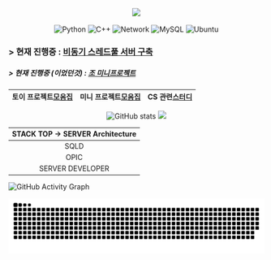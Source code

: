 <!--
**Owl-jun/Owl-jun** is a ✨ _special_ ✨ repository because its `README.md` (this file) appears on your GitHub profile.

Here are some ideas to get you started:

- 🔭 I’m currently working on ...
- 🌱 I’m currently learning ...
- 👯 I’m looking to collaborate on ...
- 🤔 I’m looking for help with ...
- 💬 Ask me about ...
- 📫 How to reach me: ...
- 😄 Pronouns: ...
- ⚡ Fun fact: ...
-->
<p align='center'>
  <a href="https://github.com/Owl-jun">
    <img src="https://capsule-render.vercel.app/api?type=waving&height=250&color=gradient&text=SERVER&desc=developer&descAlignY=63&fontAlign=50&fontAlignY=48" />
  </a>
</p>

<div align="center">
  
![Python](https://img.shields.io/badge/Python-3776AB?style=for-the-badge&logo=python&logoColor=white)
![C++](https://img.shields.io/badge/C++-00599C?style=for-the-badge&logo=c%2B%2B&logoColor=white)
![Network](https://img.shields.io/badge/Network-0A66C2?style=for-the-badge&logo=networkx&logoColor=white)
![MySQL](https://img.shields.io/badge/MySQL-00758F?style=for-the-badge&logo=mysql&logoColor=white)
![Ubuntu](https://img.shields.io/badge/Ubuntu-E95420?style=for-the-badge&logo=ubuntu&logoColor=white)

</div>

### > 현재 진행중 : [비동기 스레드풀 서버 구축](https://github.com/Owl-jun/mini_projects/tree/main/asyncProject)
##### > 현재 진행중 (이었던것) : [조 미니프로젝트](https://github.com/Owl-jun/project_pkmbattle)
|토이 프로젝트[모음집](https://github.com/Owl-jun/toyprojects)|미니 프로젝트[모음집](https://github.com/Owl-jun/mini_projects)|CS 관련[스터디](https://github.com/Owl-jun/IoT_CS_Study)|
|:--:|:--:|:--:|

<div align="center">
  
![GitHub stats](https://github-readme-stats.vercel.app/api?username=Owl-jun&show_icons=true&theme=radical) 
<img src="https://github-readme-stats.vercel.app/api/top-langs/?username=Owl-jun&theme=tokyonight&layout=compact"/>

</div>

|STACK TOP -> SERVER Architecture|
|:--:|
|SQLD|
|OPIC|
|SERVER DEVELOPER|
![GitHub Activity Graph](https://github-readme-activity-graph.vercel.app/graph?username=Owl-jun&theme=github-compact)

![snake gif](https://github.com/Owl-jun/Owl-jun/blob/output/github-snake.svg)
<!-- ![Snake animation](https://Owl-jun.github.io/my-snake-animation/snake.svg) -->
